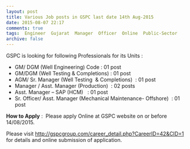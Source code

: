 ```yaml
---
layout: post
title: Various Job posts in GSPC last date 14th Aug-2015   
date: 2015-08-07 22:17
comments: true
tags:  Engineer  Gujarat  Manager  Officer  Online  Public-Sector 
archive: false
---
```

GSPC is looking for following Professionals for its Units :

- GM/ DGM (Well Engineering) Code : 01 post
- GM/DGM (Well Testing & Completions) : 01 post
- AGM/ Sr. Manager (Well Testing  & Completions)  : 01 post
- Manager / Asst. Manager (Production)  : 02 posts
- Asst. Manager – SAP (HCM)   : 01 post
- Sr. Officer/ Asst. Manager (Mechanical Maintenance- Offshore)  : 01 post

**How to Apply** :  Please apply Online at GSPC website on or before 14/08/2015.

Please visit <http://gspcgroup.com/career_detail.php?CareerID=42&CID=1> for details and online submission of application. 


